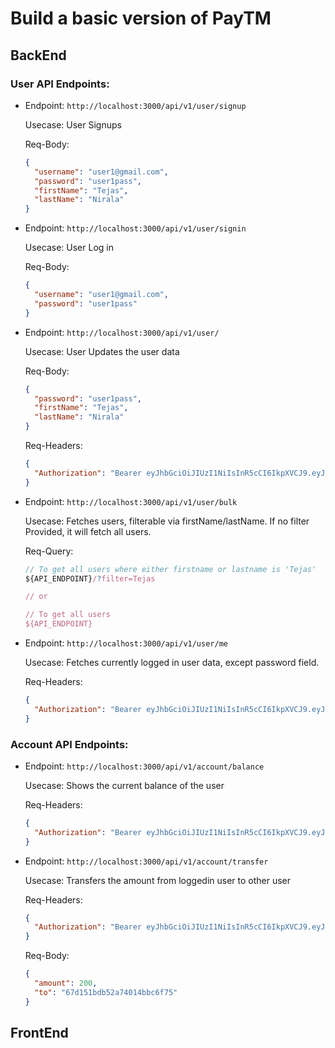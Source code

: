 
# Build a basic version of PayTM

## BackEnd

### User API Endpoints:

- Endpoint: `http://localhost:3000/api/v1/user/signup`
  
  Usecase: User Signups
  
  Req-Body: 
    ```json
    {
      "username": "user1@gmail.com",
      "password": "user1pass",
      "firstName": "Tejas",
      "lastName": "Nirala"
    }
    ```

- Endpoint: `http://localhost:3000/api/v1/user/signin`
  
  Usecase: User Log in
  
  Req-Body:
  ```json
  {
    "username": "user1@gmail.com",
    "password": "user1pass"
  }
  ```

- Endpoint: `http://localhost:3000/api/v1/user/`
  
  Usecase: User Updates the user data
  
  Req-Body:
  ```json
  {
    "password": "user1pass",
    "firstName": "Tejas",
    "lastName": "Nirala"
  }
  ```
  
  Req-Headers:
  ```json
  {
    "Authorization": "Bearer eyJhbGciOiJIUzI1NiIsInR5cCI6IkpXVCJ9.eyJ1c2VySWQiOiI2N2RlNjg5MWUzOWE0NjU0ZTM2MzE1MTEiLCJpYXQiOjE3NDI2MjkzNTR9.wPeCUPHJaBCqxlD6ZRd1N2YgVc2rwmterjfnBpYnecA"
  }
  ```

- Endpoint: `http://localhost:3000/api/v1/user/bulk`
  
  Usecase: Fetches users, filterable via firstName/lastName. If no filter Provided, it will fetch all users.
  
  Req-Query:
  ```js
  // To get all users where either firstname or lastname is 'Tejas'
  ${API_ENDPOINT}/?filter=Tejas

  // or

  // To get all users
  ${API_ENDPOINT}
  ```

- Endpoint: `http://localhost:3000/api/v1/user/me`
  
  Usecase: Fetches currently logged in user data, except password field.
  
  Req-Headers:
  ```json
  {
    "Authorization": "Bearer eyJhbGciOiJIUzI1NiIsInR5cCI6IkpXVCJ9.eyJ1c2VySWQiOiI2N2RlNjg5MWUzOWE0NjU0ZTM2MzE1MTEiLCJpYXQiOjE3NDI2MjkzNTR9.wPeCUPHJaBCqxlD6ZRd1N2YgVc2rwmterjfnBpYnecA"
  }
  ```


### Account API Endpoints:

- Endpoint: `http://localhost:3000/api/v1/account/balance`
  
  Usecase: Shows the current balance of the user

  Req-Headers:
  ```json
  {
    "Authorization": "Bearer eyJhbGciOiJIUzI1NiIsInR5cCI6IkpXVCJ9.eyJ1c2VySWQiOiI2N2RlNjg5MWUzOWE0NjU0ZTM2MzE1MTEiLCJpYXQiOjE3NDI2MjkzNTR9.wPeCUPHJaBCqxlD6ZRd1N2YgVc2rwmterjfnBpYnecA"
  }
  ```

- Endpoint: `http://localhost:3000/api/v1/account/transfer`
  
  Usecase: Transfers the amount from loggedin user to other user

  Req-Headers:
  ```json
  {
    "Authorization": "Bearer eyJhbGciOiJIUzI1NiIsInR5cCI6IkpXVCJ9.eyJ1c2VySWQiOiI2N2RlNjg5MWUzOWE0NjU0ZTM2MzE1MTEiLCJpYXQiOjE3NDI2MjkzNTR9.wPeCUPHJaBCqxlD6ZRd1N2YgVc2rwmterjfnBpYnecA"
  }
  ```

  Req-Body:
  ```json
  {
    "amount": 200,
    "to": "67d151bdb52a74014bbc6f75"
  }
  ```



## FrontEnd

